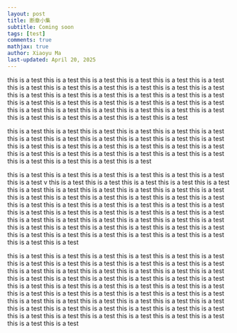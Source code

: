 ```yaml
---
layout: post
title: 断章小集
subtitle: Coming soon
tags: [test]
comments: true
mathjax: true
author: Xiaoyu Ma
last-updated: April 20, 2025
---
```


this is a test this is a test this is a test this is a test this is a test this is a test this is a test
this is a test this is a test this is a test this is a test this is a test this is a test this is a test
this is a test this is a test this is a test this is a test this is a test this is a test this is a test
this is a test this is a test this is a test this is a test this is a test this is a test this is a test
this is a test this is a test this is a test this is a test this is a test this is a test this is a test

this is a test this is a test this is a test this is a test this is a test this is a test this is a test
this is a test this is a test this is a test this is a test this is a test this is a test this is a test
this is a test this is a test this is a test this is a test this is a test this is a test this is a test
this is a test this is a test this is a test this is a test this is a test this is a test this is a test

this is a test this is a test this is a test this is a test this is a test this is a test this is a test
v
this is a test this is a test this is a test this is a test this is a test this is a test this is a test
this is a test this is a test this is a test this is a test this is a test this is a test this is a test
this is a test this is a test this is a test this is a test this is a test this is a test this is a test
this is a test this is a test this is a test this is a test this is a test this is a test this is a test
this is a test this is a test this is a test this is a test this is a test this is a test this is a test
this is a test this is a test this is a test this is a test this is a test this is a test this is a test
this is a test this is a test this is a test this is a test this is a test this is a test this is a test

this is a test this is a test this is a test this is a test this is a test this is a test this is a test
this is a test this is a test this is a test this is a test this is a test this is a test this is a test
this is a test this is a test this is a test this is a test this is a test this is a test this is a test
this is a test this is a test this is a test this is a test this is a test this is a test this is a test
this is a test this is a test this is a test this is a test this is a test this is a test this is a test
this is a test this is a test this is a test this is a test this is a test this is a test this is a test
this is a test this is a test this is a test this is a test this is a test this is a test this is a test
this is a test this is a test this is a test this is a test this is a test this is a test this is a test